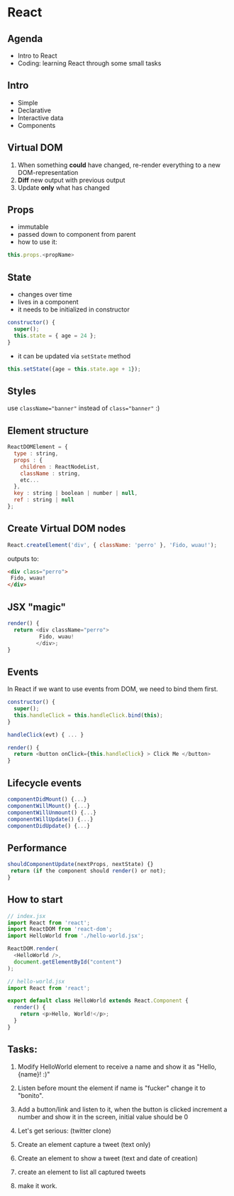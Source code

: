 # React

## Agenda
- Intro to React
- Coding: learning React through some small tasks


## Intro
- Simple
- Declarative
- Interactive data
- Components


## Virtual DOM
1. When something **could** have changed, re-render everything to a new DOM-representation
2. **Diff** new output with previous output
3. Update **only** what has changed


## Props
- immutable
- passed down to component from parent
- how to use it:
```javascript
this.props.<propName>
```

## State
- changes over time
- lives in a component
- it needs to be initialized in constructor
```javascript
constructor() {
  super();
  this.state = { age = 24 };
}
```
- it can be updated via `setState` method
```javascript
this.setState({age = this.state.age + 1});
```

## Styles
use `className="banner"` instead of `class="banner"` :)


## Element structure
```javascript
ReactDOMElement = {
  type : string,
  props : {
    children : ReactNodeList,
    className : string,
    etc...
  },
  key : string | boolean | number | null,
  ref : string | null
};
```

## Create Virtual DOM nodes
```javascript
React.createElement('div', { className: 'perro' }, 'Fido, wuau!');
```

outputs to:

```html
<div class="perro">
 Fido, wuau!
</div>
```

## JSX "magic"
```javascript
render() {
  return <div className="perro">
          Fido, wuau!
         </div>;
}
```

## Events
In React if we want to use events from DOM, we need to bind them first.
```javascript
constructor() {
  super();
  this.handleClick = this.handleClick.bind(this);
}

handleClick(evt) { ... }

render() {
  return <button onClick={this.handleClick} > Click Me </button>
}
```



## Lifecycle events
```javascript
componentDidMount() {...}
componentWillMount() {...}
componentWillUnmount() {...}
componentWillUpdate() {...}
componentDidUpdate() {...}
```

## Performance
```javascript
shouldComponentUpdate(nextProps, nextState) {}
 return (if the component should render() or not);
}
```

## How to start
```javascript
// index.jsx
import React from 'react';
import ReactDOM from 'react-dom';
import HelloWorld from './hello-world.jsx';

ReactDOM.render(
  <HelloWorld />,
  document.getElementById("content")
);
```

```javascript
// hello-world.jsx
import React from 'react';

export default class HelloWorld extends React.Component {
  render() {
    return <p>Hello, World!</p>;
  }
}

```


## Tasks:
1. Modify HelloWorld element to receive a name and show it as "Hello, {name}! :)"
2. Listen before mount the element if name is "fucker" change it to "bonito".
3. Add a button/link and listen to it, when the button is clicked increment a number and show it in the screen, initial value should be 0

4. Let's get serious: (twitter clone)
  1. Create an element capture a tweet (text only)
  2. Create an element to show a tweet (text and date of creation)
  3. create an element to list all captured tweets
  4. make it work.
